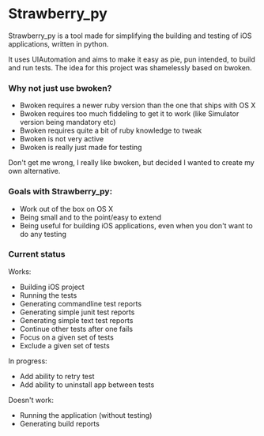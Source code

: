# Strawberry_py

Strawberry_py is a tool made for simplifying the building and testing of iOS 
applications, written in python. 

It uses UIAutomation and aims to make it easy as pie, pun intended, to build
and run tests. The idea for this project was shamelessly based on bwoken.

### Why not just use bwoken?

* Bwoken requires a newer ruby version than the one that ships with OS X
* Bwoken requires too much fiddeling to get it to work (like Simulator version being mandatory etc)
* Bwoken requires quite a bit of ruby knowledge to tweak
* Bwoken is not very active
* Bwoken is really just made for testing

Don't get me wrong, I really like bwoken, but decided I wanted to create my own
alternative.

### Goals with Strawberry_py:

* Work out of the box on OS X
* Being small and to the point/easy to extend
* Being useful for building iOS applications, even when you don't want to do any 
testing

### Current status

Works:

* Building iOS project 
* Running the tests
* Generating commandline test reports
* Generating simple junit test reports
* Generating simple text test reports
* Continue other tests after one fails
* Focus on a given set of tests
* Exclude a given set of tests

In progress:

* Add ability to retry test
* Add ability to uninstall app between tests 

Doesn't work:

* Running the application (without testing)
* Generating build reports

